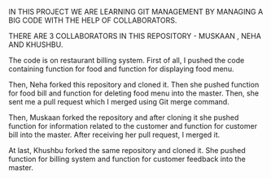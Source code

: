 IN THIS PROJECT WE ARE LEARNING GIT MANAGEMENT BY MANAGING A BIG CODE WITH THE HELP OF COLLABORATORS.

THERE ARE 3 COLLABORATORS IN THIS REPOSITORY - MUSKAAN , NEHA AND KHUSHBU.

The code is on restaurant billing system.
First of all, I pushed the code containing function for food and function for displaying food menu.

Then, Neha forked this repository and cloned it. Then she pushed function for food bill and function for deleting food menu into the master. Then, she sent me a pull request which I merged using Git merge command.

Then, Muskaan forked the repository and after cloning it she pushed function for information related to the customer and function for customer bill into the master. After receiving her pull request, I merged it.

At last, Khushbu forked the same repository and cloned it. She pushed function for billing system and function for customer feedback into the master.
